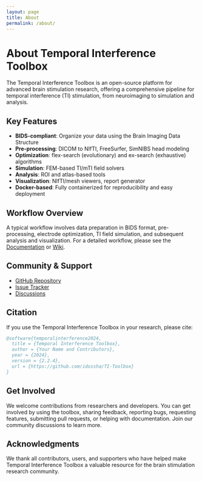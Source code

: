 ```yaml
---
layout: page
title: About
permalink: /about/
---
```


# About Temporal Interference Toolbox

The Temporal Interference Toolbox is an open-source platform for advanced brain stimulation research, offering a comprehensive pipeline for temporal interference (TI) stimulation, from neuroimaging to simulation and analysis.

## Key Features

- **BIDS-compliant**: Organize your data using the Brain Imaging Data Structure
- **Pre-processing**: DICOM to NIfTI, FreeSurfer, SimNIBS head modeling
- **Optimization**: flex-search (evolutionary) and ex-search (exhaustive) algorithms
- **Simulation**: FEM-based TI/mTI field solvers
- **Analysis**: ROI and atlas-based tools
- **Visualization**: NIfTI/mesh viewers, report generator
- **Docker-based**: Fully containerized for reproducibility and easy deployment

## Workflow Overview

A typical workflow involves data preparation in BIDS format, pre-processing, electrode optimization, TI field simulation, and subsequent analysis and visualization. For a detailed workflow, please see the [Documentation](/documentation) or [Wiki](/wiki).

## Community & Support

- [GitHub Repository](https://github.com/idossha/TI-Toolbox)
- [Issue Tracker](https://github.com/idossha/TI-Toolbox/issues)
- [Discussions](https://github.com/idossha/TI-Toolbox/discussions)

## Citation

If you use the Temporal Interference Toolbox in your research, please cite:

```bibtex
@software{temporalinterference2024,
  title = {Temporal Interference Toolbox},
  author = {Your Name and Contributors},
  year = {2024},
  version = {2.2.4},
  url = {https://github.com/idossha/TI-Toolbox}
}
```

## Get Involved

We welcome contributions from researchers and developers. You can get involved by using the toolbox, sharing feedback, reporting bugs, requesting features, submitting pull requests, or helping with documentation. Join our community discussions to learn more.

## Acknowledgments

We thank all contributors, users, and supporters who have helped make Temporal Interference Toolbox a valuable resource for the brain stimulation research community. 